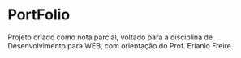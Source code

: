 # PortFolio
 Projeto criado como nota parcial, voltado para a disciplina de Desenvolvimento para WEB, com orientação do Prof. Erlanio Freire. 
